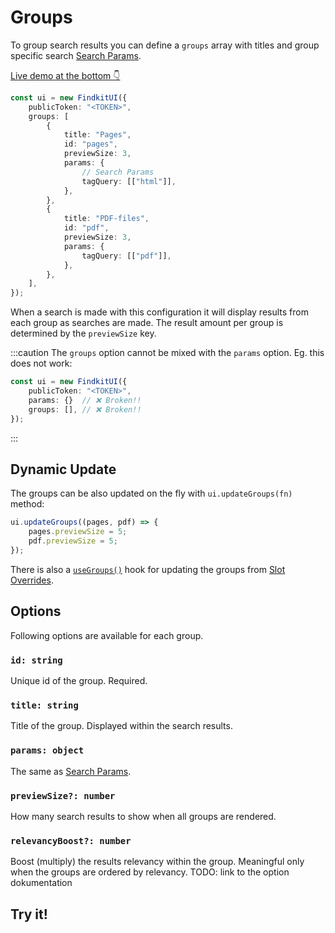 # Groups

To group search results you can define a `groups` array with titles and group
specific search [Search Params](/ui/api/params).

[Live demo at the bottom 👇](#try-it)

```ts
const ui = new FindkitUI({
	publicToken: "<TOKEN>",
	groups: [
		{
			title: "Pages",
			id: "pages",
			previewSize: 3,
			params: {
				// Search Params
				tagQuery: [["html"]],
			},
		},
		{
			title: "PDF-files",
			id: "pdf",
			previewSize: 3,
			params: {
				tagQuery: [["pdf"]],
			},
		},
	],
});
```

When a search is made with this configuration it will display results from each
group as searches are made. The result amount per group is determined by the
`previewSize` key.

:::caution
The `groups` option cannot be mixed with the `params` option. Eg. this does not work:

```ts
const ui = new FindkitUI({
	publicToken: "<TOKEN>",
	params: {}  // ❌ Broken!!
	groups: [], // ❌ Broken!!
});
```

:::

## Dynamic Update

The groups can be also updated on the fly with `ui.updateGroups(fn)` method:

```ts
ui.updateGroups((pages, pdf) => {
	pages.previewSize = 5;
	pdf.previewSize = 5;
});
```

There is also a [`useGroups()`](/ui/slot-overrides/hooks#usegroups) hook for updating the groups from [Slot Overrides](/ui/slot-overrides/).

## Options

Following options are available for each group.

### `id: string`

Unique id of the group. Required.

### `title: string`

Title of the group. Displayed within the search results.

### `params: object`

The same as [Search Params](/ui/api/params).

### `previewSize?: number`

How many search results to show when all groups are rendered.

### `relevancyBoost?: number`

Boost (multiply) the results relevancy within the group. Meaningful only when the
groups are ordered by relevancy. TODO: link to the option dokumentation

## Try it!

<Codesandbox example="static/grouping" />

